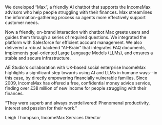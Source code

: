 We developed “Max”, a friendly AI chatbot that supports the IncomeMax advisors who help people struggling with their finances. Max streamlines the information-gathering process so agents more effectively support customer needs.

Now a friendly, on-brand interaction with chatbot Max greets users and guides them through a series of required questions. We integrated the platform with Salesforce for efficient account management. We also delivered a robust backend "AI-Brain" that integrates FAQ documents, implements goal-oriented Large Language Models (LLMs), and ensures a stable and secure infrastructure. 

AE Studio's collaboration with UK-based social enterprise IncomeMax highlights a significant step towards using AI and LLMs in humane ways--in this case, by directly empowering financially vulnerable families. Since 2009, IncomeMax has offered a free, confidential money advice service, finding over £38 million of new income for people struggling with their finances.

“They were superb and always overdelivered! Phenomenal productivity, interest and passion for their work.”

Leigh Thompson, IncomeMax Services Director